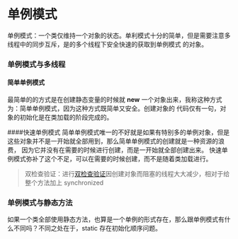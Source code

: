 单例模式
=======
单例模式：一个类仅维持一个对象的状态。单利模式十分的简单，但是需要注意多线程中的同步互斥，是的多个线程下安全快速的获取到单例模式
的对象。

### 单例模式与多线程
####  简单单例模式
最简单的的方式是在创建静态变量的时候就 **new** 一个对象出来，我称这种方式为：简单单例模式，因为这种方式既简单又安全。创建对象的
代码仅有一句，对象的初始化是在类加载的阶段完成的。

####快速单例模式
简单单例模式唯一的不好就是如果有特别多的单例对象，但是这些对象并不是一开始就全部用到，那么简单单例模式的创建就是一种资源的浪费，
因为它并没有在需要的时候进行创建，而是一开始就全部创建出来。
快速单例模式弥补了这个不足，可以在需要的时候创建，而不是随着类加载进行。

>   双检查验证：进行[双检查验证](./src/main/java/QuickSingleton)因创建对象而阻塞的线程大大减少，相对于给整个方法加上 synchronized

### 单例模式与静态方法
如果一个类全部使用静态方法，也算是一个单例的形式存在，那么跟单例模式有什么不同吗？不同之处在于，static 存在初始化顺序问题。
